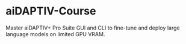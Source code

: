 # aiDAPTIV-Course
Master aiDAPTIV+ Pro Suite GUI and CLI to fine-tune and deploy large language models on limited GPU VRAM.

